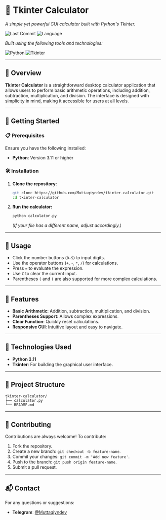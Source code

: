 # 🧮 Tkinter Calculator

*A simple yet powerful GUI calculator built with Python's Tkinter.*

![Last Commit](https://img.shields.io/github/last-commit/Muttaqiyndev/tkinter-calculator?label=last%20commit)
![Language](https://img.shields.io/badge/python-100%25-blue)

*Built using the following tools and technologies:*

![Python](https://img.shields.io/badge/Python-3.11-blue)
![Tkinter](https://img.shields.io/badge/Tkinter-GUI-blue)

---

## 📖 Overview

**Tkinter Calculator** is a straightforward desktop calculator application that allows users to perform basic arithmetic operations, including addition, subtraction, multiplication, and division. The interface is designed with simplicity in mind, making it accessible for users at all levels.

---

## 🚀 Getting Started

### 📋 Prerequisites

Ensure you have the following installed:

* **Python**: Version 3.11 or higher

### 🛠️ Installation

1. **Clone the repository:**

   ```bash
   git clone https://github.com/Muttaqiyndev/tkinter-calculator.git
   cd tkinter-calculator
   ```

2. **Run the calculator:**

   ```bash
   python calculator.py
   ```

   *(If your file has a different name, adjust accordingly.)*

---

## 🧪 Usage

* Click the number buttons (`0-9`) to input digits.
* Use the operator buttons (`+`, `-`, `*`, `/`) for calculations.
* Press `=` to evaluate the expression.
* Use `C` to clear the current input.
* Parentheses `(` and `)` are also supported for more complex calculations.

---

## 🧩 Features

* **Basic Arithmetic**: Addition, subtraction, multiplication, and division.
* **Parentheses Support**: Allows complex expressions.
* **Clear Function**: Quickly reset calculations.
* **Responsive GUI**: Intuitive layout and easy to navigate.

---

## 🧰 Technologies Used

* **Python 3.11**
* **Tkinter**: For building the graphical user interface.

---

## 📂 Project Structure

```
tkinter-calculator/
├── calculator.py
└── README.md
```

---

## 🤝 Contributing

Contributions are always welcome! To contribute:

1. Fork the repository.
2. Create a new branch: `git checkout -b feature-name`.
3. Commit your changes: `git commit -m 'Add new feature'`.
4. Push to the branch: `git push origin feature-name`.
5. Submit a pull request.

---

## 📬 Contact

For any questions or suggestions:

* **Telegram**: [@Muttaqiyndev](https://t.me/Muttaqiyndev)
